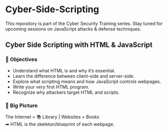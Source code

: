 # Cyber-Side-Scripting
This repository is part of the Cyber Security Training series. Stay tuned for upcoming sessions on JavaScript attacks &amp; defense techniques.
## Cyber Side Scripting with HTML & JavaScript  
### 🎯 Objectives
- Understand what HTML is and why it’s essential.  
- Learn the difference between client-side and server-side.  
- Explore what scripting means and how JavaScript controls webpages.  
- Write your very first HTML program.  
- Recognize why attackers target HTML and scripts.  
### 🧠 Big Picture
The Internet = 📚 Library | Websites = Books  
➡ HTML is the skeleton/blueprint of each webpage.  
